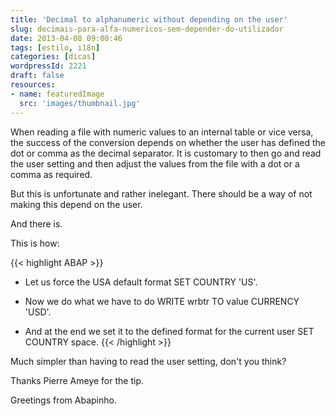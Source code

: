 ```yaml
---
title: 'Decimal to alphanumeric without depending on the user'
slug: decimais-para-alfa-numericos-sem-depender-do-utilizador
date: 2013-04-08 09:00:46
tags: [estilo, i18n]
categories: [dicas]
wordpressId: 2221
draft: false
resources:
- name: featuredImage
  src: 'images/thumbnail.jpg'
---
```

When reading a file with numeric values to an internal table or vice versa, the success of the conversion depends on whether the user has defined the dot or comma as the decimal separator. It is customary to then go and read the user setting and then adjust the values from the file with a dot or a comma as required.

But this is unfortunate and rather inelegant. There should be a way of not making this depend on the user.

And there is.

<!--more-->

This is how:


{{< highlight ABAP >}}
* Let us force the USA default format
SET COUNTRY 'US'.

* Now we do what we have to do
WRITE wrbtr TO value CURRENCY 'USD'.

* And at the end we set it to the defined format for the current user
SET COUNTRY space.
{{< /highlight >}}

Much simpler than having to read the user setting, don't you think?

Thanks Pierre Ameye for the tip.

Greetings from Abapinho.
